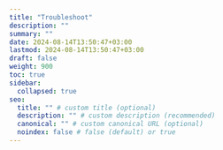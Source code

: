 ```yaml
---
title: "Troubleshoot"
description: ""
summary: ""
date: 2024-08-14T13:50:47+03:00
lastmod: 2024-08-14T13:50:47+03:00
draft: false
weight: 900
toc: true
sidebar:
  collapsed: true
seo:
  title: "" # custom title (optional)
  description: "" # custom description (recommended)
  canonical: "" # custom canonical URL (optional)
  noindex: false # false (default) or true
---
```

